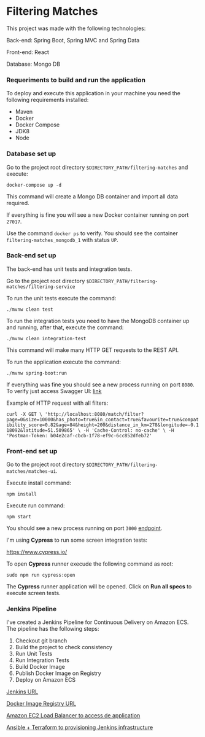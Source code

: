 # Filtering Matches

This project was made with the following technologies: 

Back-end: Spring Boot, Spring MVC and Spring Data

Front-end: React

Database: Mongo DB

### Requeriments to build and run the application

To deploy and execute this application in your machine you need the following requirements installed:

* Maven
* Docker
* Docker Compose
* JDK8
* Node


### Database set up

Go to the project root directory `$DIRECTORY_PATH/filtering-matches` and execute:

`docker-compose up -d`

This command will create a Mongo DB container and import all data required. 

If everything is fine you will see a new Docker container running on port `27017`.

Use the command `docker ps` to verify. You should see the container `filtering-matches_mongodb_1` with status `UP`.

### Back-end set up

The back-end has unit tests and integration tests.

Go to the project root directory `$DIRECTORY_PATH/filtering-matches/filtering-service`

To run the unit tests execute the command:

`./mvnw clean test`

To run the integration tests you need to have the MongoDB container up and running, after that, execute the command:

`./mvnw clean integration-test`

This command will make many HTTP GET requests to the REST API.

To run the application execute the command: 

`./mvnw spring-boot:run`

If everything was fine you should see a new process running on port `8080`. To verify just access Swagger UI: [link](http://localhost:8080/swagger-ui.html "http://localhost:8080/swagger-ui.html")


Example of HTTP request with all filters:

  `curl -X GET \
  'http://localhost:8080/match/filter?page=0&size=10000&has_photo=true&in_contact=true&favourite=true&compatibility_score=0.82&age=84&height=200&distance_in_km=278&longitude=-0.118092&latitude=51.509865' \
  -H 'Cache-Control: no-cache' \
  -H 'Postman-Token: b04e2caf-cbcb-1f78-ef9c-6cc852dfeb72'`

  ### Front-end set up

Go to the project root directory `$DIRECTORY_PATH/filtering-matches/matches-ui`.

Execute install command:

`npm install`

Execute run command:

`npm start`

You should see a new process running on port `3000` [endpoint](http://localhost:3000 "http://localhost:3000"). 

I'm using **Cypress** to run some screen integration tests:

https://www.cypress.io/

To open **Cypress** runner execude the following command as root:

`sudo npm run cypress:open`

The **Cypress** runner application will be opened. Click on **Run all specs** to execute screen tests.

### Jenkins Pipeline

I've created a Jenkins Pipeline for Continuous Delivery on Amazon ECS. The pipeline has the following steps:

1. Checkout git branch
2. Build the project to check consistency 
3. Run Unit Tests
4. Run Integration Tests
5. Build Docker Image
6. Publish Docker Image on Registry
7. Deploy on Amazon ECS

[Jenkins URL](http://3.213.122.252:8080 "http://3.213.122.252:8080")

[Docker Image Registry URL](https://cloud.docker.com/u/danieltnaves/repository/docker/danieltnaves/filtering-service "https://cloud.docker.com/u/danieltnaves/repository/docker/danieltnaves/filtering-service") 

[Amazon EC2 Load Balancer to access de application](http://elb-filtering-service-1382639944.us-east-1.elb.amazonaws.com/swagger-ui.html "http://elb-filtering-service-1382639944.us-east-1.elb.amazonaws.com/swagger-ui.html")

[Ansible + Terraform to provisioning Jenkins infrastructure](https://github.com/danieltnaves/jenkins-ansible "https://github.com/danieltnaves/jenkins-ansible")












